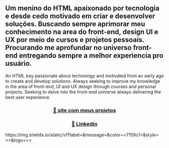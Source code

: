 Um menino do HTML apaixonado por tecnologia e desde cedo motivado em criar e desenvolver soluções. Buscando sempre aprimorar meu conhecimento na area do front-end, design UI e UX por meio de cursos e projetos pessoais. Procurando me aprofundar no universo front-end entregando sempre a melhor experiencia pro usuário.
-
An HTML boy passionate about technology and motivated from an early age to create and develop solutions. Always seeking to improve my knowledge in the area of front-end, UI and UX design through courses and personal projects. Seeking to delve into the front-end universe always delivering the best user experience.
<h3 align="center">
    <a href="https://pt-br.reactjs.org/">🔗 site com meus projetos</a>
</h3>

<h3 align="center">
    <a href="https://pt-br.reactjs.org/">🔗 Linkedin</a>
</h3>
https://img.shields.io/static/v1?label=<Linkedin>&message=<MESSAGE>&color=<7159c1>&style=<>&logo=<>
